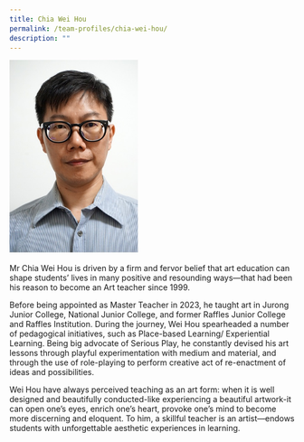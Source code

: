 ```yaml
---
title: Chia Wei Hou
permalink: /team-profiles/chia-wei-hou/
description: ""
---
```

_<img src="/images/wei%20hou.jpg" style="width:45%">_

Mr Chia Wei Hou is driven by a firm and fervor belief that art education can shape students’ lives in many positive and resounding ways—that had been his reason to become an Art teacher since 1999.

Before being appointed as Master Teacher in 2023, he taught art in Jurong Junior College, National Junior College, and former Raffles Junior College and Raffles Institution. During the journey, Wei Hou spearheaded a number of pedagogical initiatives, such as Place-based Learning/ Experiential Learning. Being big advocate of Serious Play, he constantly devised his art lessons through playful experimentation with medium and material, and through the use of role-playing to perform creative act of re-enactment of ideas and possibilities.

Wei Hou have always perceived teaching as an art form: when it is well designed and beautifully conducted-like experiencing a beautiful artwork-it can open one’s eyes, enrich one’s heart, provoke one’s mind to become more discerning and eloquent. To him, a skillful teacher is an artist—endows students with unforgettable aesthetic experiences in learning.